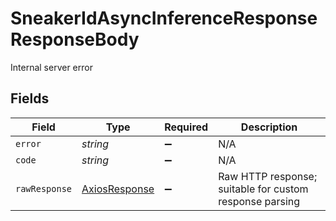 # SneakerIdAsyncInferenceResponseResponseBody

Internal server error


## Fields

| Field                                                   | Type                                                    | Required                                                | Description                                             |
| ------------------------------------------------------- | ------------------------------------------------------- | ------------------------------------------------------- | ------------------------------------------------------- |
| `error`                                                 | *string*                                                | :heavy_minus_sign:                                      | N/A                                                     |
| `code`                                                  | *string*                                                | :heavy_minus_sign:                                      | N/A                                                     |
| `rawResponse`                                           | [AxiosResponse](https://axios-http.com/docs/res_schema) | :heavy_minus_sign:                                      | Raw HTTP response; suitable for custom response parsing |